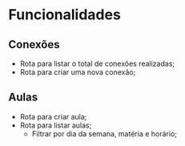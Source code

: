# Funcionalidades

## Conexões

- Rota para listar o total de conexões realizadas;
- Rota para criar uma nova conexão;

## Aulas

- Rota para criar aula;
- Rota para listar aulas;
  - Filtrar por dia da semana, matéria e horário;